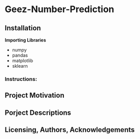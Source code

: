 # Geez-Number-Prediction
## Installation
**Importing Libraries**</br>
* numpy
* pandas
* matplotlib
* sklearn

### Instructions:

## Project Motivation

## Porject Descriptions 

## Licensing, Authors, Acknowledgements

